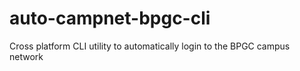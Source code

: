 # auto-campnet-bpgc-cli
Cross platform CLI utility to automatically login to the BPGC campus network
